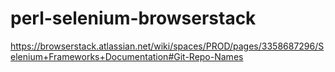# perl-selenium-browserstack
https://browserstack.atlassian.net/wiki/spaces/PROD/pages/3358687296/Selenium+Frameworks+Documentation#Git-Repo-Names
